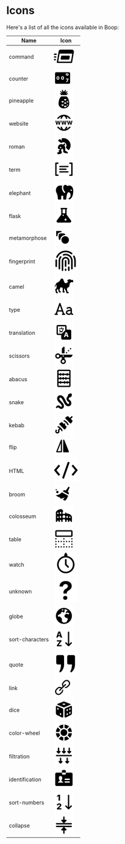 # Icons

Here's a list of all the icons available in Boop:


| Name            | Icon                                                                                                                |
|-----------------|---------------------------------------------------------------------------------------------------------------------|
| command         | ![command](../Boop/Assets.xcassets/Icons/icons8-command.imageset/icons8-run_command.png)                            |
| counter         | ![counter](../Boop/Assets.xcassets/Icons/icons8-counter.imageset/icons8-counter.png)                                |
| pineapple       | ![pineapple](../Boop/Assets.xcassets/Icons/icons8-pineapple.imageset/icons8-pineapple.png)                          |
| website         | ![website](../Boop/Assets.xcassets/Icons/icons8-website.imageset/icons8-website.png)                                |
| roman           | ![roman](../Boop/Assets.xcassets/Icons/icons8-roman.imageset/icons8-roman_helmet.png)                               |
| term            | ![term](../Boop/Assets.xcassets/Icons/icons8-term.imageset/icons8-term.png)                                         |
| elephant        | ![elephant](../Boop/Assets.xcassets/Icons/icons8-elephant.imageset/icons8-elephant.png)                             |
| flask           | ![flask](../Boop/Assets.xcassets/Icons/icons8-flask.imageset/icons8-test_tube.png)                                  |
| metamorphose    | ![metamorphose](../Boop/Assets.xcassets/Icons/icons8-metamorphose.imageset/icons8-metamorphose.png)                 |
| fingerprint     | ![fingerprint](../Boop/Assets.xcassets/Icons/icons8-fingerprint.imageset/icons8-fingerprint.png)                    |
| camel           | ![camel](../Boop/Assets.xcassets/Icons/icons8-camel.imageset/icons8-camel.png)                                      |
| type            | ![type](../Boop/Assets.xcassets/Icons/icons8-type.imageset/icons8-font_size.png)                                    |
| translation     | ![translation](../Boop/Assets.xcassets/Icons/icons8-translation.imageset/icons8-translation.png)                    |
| scissors        | ![scissors](../Boop/Assets.xcassets/Icons/icons8-scissors.imageset/icons8-scissors.png)                             |
| abacus          | ![abacus](../Boop/Assets.xcassets/Icons/icons8-abacus.imageset/icons8-abacus.png)                                   |
| snake           | ![snake](../Boop/Assets.xcassets/Icons/icons8-snake.imageset/icons8-snake.png)                                      |
| kebab           | ![kebab](../Boop/Assets.xcassets/Icons/icons8-kebab.imageset/icons8-kebab.png)                                      |
| flip            | ![flip](../Boop/Assets.xcassets/Icons/icons8-flip.imageset/icons8-flip-vertical.png)                                |
| HTML            | ![HTML](../Boop/Assets.xcassets/Icons/icons8-HTML.imageset/icons8-source-code-filled(1).png)                        |
| broom           | ![broom](../Boop/Assets.xcassets/Icons/icons8-broom.imageset/icons8-broom.png)                                      |
| colosseum       | ![colosseum](../Boop/Assets.xcassets/Icons/icons8-colosseum.imageset/icons8-colosseum.png)                          |
| table           | ![table](../Boop/Assets.xcassets/Icons/icons8-table.imageset/icons8-merge_cells.png)                                |
| watch           | ![watch](../Boop/Assets.xcassets/Icons/icons8-watch.imageset/icons8-pocket-watch.png)                               |
| unknown         | ![unknown](../Boop/Assets.xcassets/Icons/icons8-unknown.imageset/icons8-question-mark.png)                          |
| globe           | ![globe](../Boop/Assets.xcassets/Icons/icons8-globe.imageset/icons8-globe.png)                                      |
| sort-characters | ![sort-characters](../Boop/Assets.xcassets/Icons/icons8-sort-characters.imageset/icons8-alphabetical_sorting.png)   |
| quote           | ![quote](../Boop/Assets.xcassets/Icons/icons8-quote.imageset/icons8-get-quote.png)                                  |
| link            | ![link](../Boop/Assets.xcassets/Icons/icons8-link.imageset/icons8-link.png)                                         |
| dice            | ![dice](../Boop/Assets.xcassets/Icons/icons8-dice.imageset/icons8-dice.png)                                         |
| color-wheel     | ![color-wheel](../Boop/Assets.xcassets/Icons/icons8-color-wheel.imageset/icons8-color_mode.png)                     |
| filtration      | ![filtration](../Boop/Assets.xcassets/Icons/icons8-filtration.imageset/icons8-filtration.png)                       |
| identification  | ![identification](../Boop/Assets.xcassets/Icons/icons8-identification.imageset/icons8-identification_documents.png) |
| sort-numbers    | ![sort-numbers](../Boop/Assets.xcassets/Icons/icons8-sort-numbers.imageset/icons8-reversed_numerical_sorting.png)   |
| collapse        | ![collapse](../Boop/Assets.xcassets/Icons/icons8-collapse.imageset/icons8-merge_horizontal.png)                     |
